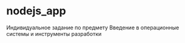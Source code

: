 # nodejs_app
Индивидуальное задание по предмету Введение в операционные системы и инструменты разработки
